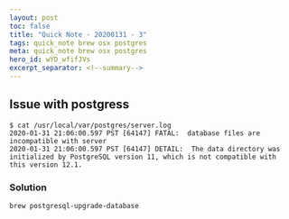 ```yaml
--- 
layout: post 
toc: false 
title: "Quick Note - 20200131 - 3"
tags: quick_note brew osx postgres
meta: quick_note brew osx postgres
hero_id: wYD_wfifJVs
excerpt_separator: <!--summary-->
---
```


## Issue with postgress 

```
$ cat /usr/local/var/postgres/server.log
2020-01-31 21:06:00.597 PST [64147] FATAL:  database files are incompatible with server
2020-01-31 21:06:00.597 PST [64147] DETAIL:  The data directory was initialized by PostgreSQL version 11, which is not compatible with this version 12.1.
```

### Solution

```
brew postgresql-upgrade-database
```


<!--summary-->
